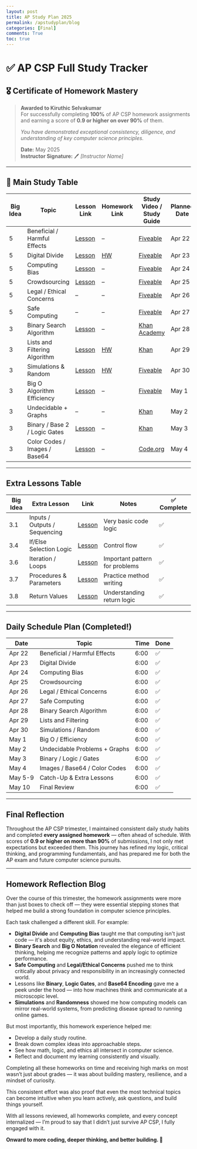 ```yaml
---
layout: post
title: AP Study Plan 2025
permalink: /apstudyplan/blog
categories: [Final]
comments: True
toc: true
---
```


# ✅ AP CSP Full Study Tracker

## 🎖 Certificate of Homework Mastery

> **Awarded to Kiruthic Selvakumar**  
> For successfully completing **100%** of AP CSP homework assignments  
> and earning a score of **0.9 or higher on over 90%** of them.  
>  
> _You have demonstrated exceptional consistency, diligence, and understanding of key computer science principles._  
>  
> **Date:** May 2025  
> **Instructor Signature:** 🖊️ _[Instructor Name]_  

---

## 📘 Main Study Table

| Big Idea | Topic                            | Lesson Link                                                                                      | Homework Link                                                                                              | Study Video / Study Guide                                                                                                     | Planned Date | Time  | Importance | ✅ Complete |
|----------|----------------------------------|--------------------------------------------------------------------------------------------------|-------------------------------------------------------------------------------------------------------------|------------------------------------------------------------------------------------------------------------------------------|---------------|-------|-------------|-------------|
| 5        | Beneficial / Harmful Effects     | [Lesson](https://sanpranav.github.io/QcommVNE_Frontend/Benefical)                               | –                                                                                                           | [Fiveable](https://library.fiveable.me/ap-comp-sci-p/unit-5/beneficial-harmful-effects/study-guide/rErWKPcu55DLj7N7L8hZ)     | Apr 22        | 6:00 | High        | ✅          |
| 5        | Digital Divide                   | [Lesson](https://sanpranav.github.io/QcommVNE_Frontend/DigitalD)                                | [HW](https://kiruthic-selvakumar.github.io/Kiruthic_student_2025/2025/03/21/digitaldivide_IPYNB_2_.html)   | [Fiveable](https://library.fiveable.me/ap-comp-sci-p/unit-5/digital-divide/study-guide/cPITNOBetOdsC1E7wfig)                 | Apr 23        | 6:00 | High        | ✅          |
| 5        | Computing Bias                   | [Lesson](https://shawnray09.github.io/computerbias/2025/03/18/computing-bias.html)              | –                                                                                                           | [Fiveable](https://library.fiveable.me/ap-comp-sci-p/unit-5/computing-bias/study-guide/Wn6X4YFxicWX7hJcjAlq)                 | Apr 24        | 6:00 | Medium      | ✅          |
| 5        | Crowdsourcing                    | [Lesson](https://vibha1019.github.io/team_teach_tri3/crowdsourcing-lesson)                      | –                                                                                                           | [Fiveable](https://library.fiveable.me/ap-comp-sci-p/unit-5/crowdsourcing/study-guide/DEDLDePHCG22EMDaFXhh)                  | Apr 25        | 6:00 | Medium      | ✅          |
| 5        | Legal / Ethical Concerns         | –                                                                                                | –                                                                                                           | [Fiveable](https://library.fiveable.me/ap-comp-sci-p/unit-5/legal-ethical-concerns/study-guide/dAf2KQxLsqwN3aEvajq0)         | Apr 26        | 6:00 | Low         | ✅          |
| 5        | Safe Computing                   | –                                                                                                | –                                                                                                           | [Fiveable](https://library.fiveable.me/ap-comp-sci-p/unit-5/safe-computing/study-guide/zMi0PutBHnDjIlOB5lMs)                 | Apr 27        | 6:00 | Low         | ✅          |
| 3        | Binary Search Algorithm          | [Lesson](https://hypernova101.github.io/MihirCSP/2025/03/19/binarysearch.html)                  | –                                                                                                           | [Khan Academy](https://www.khanacademy.org/computing/computer-science/algorithms/binary-search/a/binary-search)             | Apr 28        | 6:00 | High        | ✅          |
| 3        | Lists and Filtering Algorithm    | [Lesson](https://sanpranav.github.io/QcommVNE_Frontend/ListsFilter)                             | [HW](https://kiruthic-selvakumar.github.io/Kiruthic_student_2025/2025/04/09/listsandfiltering_IPYNB_2_.html) | [Khan](https://www.khanacademy.org/computing/ap-computer-science-principles/programming-101/lists/a/storing-lists-of-data)  | Apr 29        | 6:00 | High        | ✅          |
| 3        | Simulations & Random             | [Lesson](https://vibha1019.github.io/team_teach_tri3/simulationteamteach)                       | [HW](https://kiruthic-selvakumar.github.io/Kiruthic_student_2025/2025/04/10/listsandfilter_IPYNB_2_.html) | [Fiveable](https://library.fiveable.me/ap-comp-sci-p/unit-3/simulations/study-guide/FbXrprMnzc77nAnIX4rw)                   | Apr 30        | 6:00 | Medium      | ✅          |
| 3        | Big O Algorithm Efficiency       | [Lesson](https://sanpranav.github.io/QcommVNE_Frontend/BigO)                                    | –                                                                                                           | [Fiveable](https://library.fiveable.me/lists/big-o-notation-examples)                                                        | May 1         | 6:00 | Medium      | ✅          |
| 3        | Undecidable + Graphs             | –                                                                                                | –                                                                                                           | [Khan](https://www.khanacademy.org/computing/ap-computer-science-principles/algorithms-101/solving-hard-problems/a/undecidable-problems) | May 2         | 6:00 | Medium      | ✅          |
| 3        | Binary / Base 2 / Logic Gates    | [Lesson](https://sanpranav.github.io/QcommVNE_Frontend/Binary)                                  | –                                                                                                           | [Khan](https://www.khanacademy.org/computing/computers-and-internet/xcae6f4a7ff015e7d%3Adigital-information/xcae6f4a7ff015e7d%3Abinary-numbers/a/bits-and-binary) | May 3         | 6:00 | High        | ✅          |
| 3        | Color Codes / Images / Base64    | [Lesson](https://xaviertho.github.io/csp/image-lesson)                                          | –                                                                                                           | [Code.org](https://forum.code.org/t/ap-csp-unit-1-lesson-8-color-pixelation-task-2/33208)                                    | May 4         | 6:00 | Medium      | ✅          |

---

## Extra Lessons Table

| Big Idea | Extra Lesson                     | Link                                                                                             | Notes                             | ✅ Complete |
|----------|----------------------------------|--------------------------------------------------------------------------------------------------|-----------------------------------|-------------|
| 3.1      | Inputs / Outputs / Sequencing    | [Lesson](https://kiruthic-selvakumar.github.io/Kiruthic_student_2025/2024/10/07/Big_idea_3_1_homework_IPYNB_2_.html) | Very basic code logic              | ✅          |
| 3.4      | If/Else Selection Logic          | [Lesson](https://kiruthic-selvakumar.github.io/Kiruthic_student_2025/2024/10/07/Big_idea_3_4_homework_IPYNB_2_.html) | Control flow                       | ✅          |
| 3.6      | Iteration / Loops                | [Lesson](https://kiruthic-selvakumar.github.io/Kiruthic_student_2025/2024/10/09/Big_idea_3_6_homework_IPYNB_2_.html) | Important pattern for problems     | ✅          |
| 3.7      | Procedures & Parameters          | [Lesson](https://kiruthic-selvakumar.github.io/Kiruthic_student_2025/2024/10/09/Big_idea_3_7_homework_IPYNB_2_.html) | Practice method writing            | ✅          |
| 3.8      | Return Values                    | [Lesson](https://kiruthic-selvakumar.github.io/Kiruthic_student_2025/2024/10/09/Big_idea_3_8_homework_IPYNB_2_.html) | Understanding return logic         | ✅          |

---

## Daily Schedule Plan (Completed!)

| Date     | Topic                               | Time  | Done |
|----------|-------------------------------------|-------|------|
| Apr 22   | Beneficial / Harmful Effects        | 6:00  | ✅   |
| Apr 23   | Digital Divide                      | 6:00  | ✅   |
| Apr 24   | Computing Bias                      | 6:00  | ✅   |
| Apr 25   | Crowdsourcing                       | 6:00  | ✅   |
| Apr 26   | Legal / Ethical Concerns            | 6:00  | ✅   |
| Apr 27   | Safe Computing                      | 6:00  | ✅   |
| Apr 28   | Binary Search Algorithm             | 6:00  | ✅   |
| Apr 29   | Lists and Filtering                 | 6:00  | ✅   |
| Apr 30   | Simulations / Random                | 6:00  | ✅   |
| May 1    | Big O / Efficiency                  | 6:00  | ✅   |
| May 2    | Undecidable Problems + Graphs       | 6:00  | ✅   |
| May 3    | Binary / Logic / Gates              | 6:00  | ✅   |
| May 4    | Images / Base64 / Color Codes       | 6:00  | ✅   |
| May 5-9  | Catch-Up & Extra Lessons            | 6:00  | ✅   |
| May 10   | Final Review                        | 6:00  | ✅   |

---

## Final Reflection

Throughout the AP CSP trimester, I maintained consistent daily study habits and completed **every assigned homework** — often ahead of schedule. With scores of **0.9 or higher on more than 90%** of submissions, I not only met expectations but exceeded them. This journey has refined my logic, critical thinking, and programming fundamentals, and has prepared me for both the AP exam and future computer science pursuits.

---

## Homework Reflection Blog

Over the course of this trimester, the homework assignments were more than just boxes to check off — they were essential stepping stones that helped me build a strong foundation in computer science principles.

Each task challenged a different skill. For example:

-  **Digital Divide** and **Computing Bias** taught me that computing isn't just code — it's about equity, ethics, and understanding real-world impact.
-  **Binary Search** and **Big O Notation** revealed the elegance of efficient thinking, helping me recognize patterns and apply logic to optimize performance.
- **Safe Computing** and **Legal/Ethical Concerns** pushed me to think critically about privacy and responsibility in an increasingly connected world.
-  Lessons like **Binary**, **Logic Gates**, and **Base64 Encoding** gave me a peek under the hood — into how machines think and communicate at a microscopic level.
-  **Simulations** and **Randomness** showed me how computing models can mirror real-world systems, from predicting disease spread to running online games.

But most importantly, this homework experience helped me:

- Develop a daily study routine.
- Break down complex ideas into approachable steps.
- See how math, logic, and ethics all intersect in computer science.
- Reflect and document my learning consistently and visually.

Completing all these homeworks on time and receiving high marks on most wasn’t just about grades — it was about building mastery, resilience, and a mindset of curiosity.

This consistent effort was also proof that even the most technical topics can become intuitive when you learn actively, ask questions, and build things yourself.

With all lessons reviewed, all homeworks complete, and every concept internalized — I’m proud to say that I didn’t just survive AP CSP, I fully engaged with it.

**Onward to more coding, deeper thinking, and better building. 🚀**
